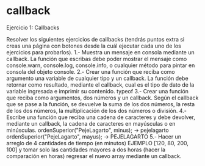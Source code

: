 # callback

Ejercicio 1: Callbacks

Resolver los siguientes ejercicios de callbacks (tendrás puntos extra si creas una página con botones desde la cuál ejecutar cada uno de los ejercicios para probarlos).
1.- Muestra un mensaje en consola mediante un callback. La función que escribas debe poder mostrar el mensaje como console.warn, console.log, console.info, o cualquier método para pintar en consola del objeto console.
2.- Crear una función que reciba como argumento una variable de cualquier tipo y un callback. La función debe retornar como resultado, mediante el callback, cual es el tipo de dato de la variable ingresada e imprimir su contenido. typeof
3.- Crear una función que reciba como argumentos, dos números y un callback. Según el callback que se pase a la función, se devuelve la suma de los dos números, la resta de los dos números, la multiplicación de los dos números o división.
4.- Escribe una función que reciba una cadena de caracteres y debe devolver, mediante un callback, la cadena de caracteres en mayúsculas o en minúsculas.
ordenSuperior("PejeLagarto", minus); -> pejelagarto ordenSuperior("PejeLagarto", mayus); -> PEJELAGARTO
5.- Hacer un arreglo de 4 cantidades de tiempo (en minutos) EJEMPLO [120, 80, 200, 100] y tomar solo las cantidades mayores a dos horas (hacer la comparación en horas) regresar el nuevo array mediante un callback.
